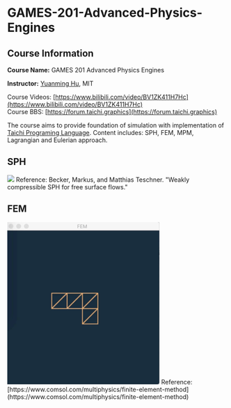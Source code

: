 # GAMES-201-Advanced-Physics-Engines

## Course Information

**Course Name:** GAMES 201 Advanced Physics Engines

**Instructor:** [Yuanming Hu](http://taichi.graphics/me/), MIT

Course Videos: [https://www.bilibili.com/video/BV1ZK411H7Hc](https://www.bilibili.com/video/BV1ZK411H7Hc)  
Course BBS: [https://forum.taichi.graphics](https://forum.taichi.graphics)  

The course aims to provide foundation of simulation with implementation of [Taichi Programing Language](https://github.com/taichi-dev/taichi). Content includes: SPH, FEM, MPM, Lagrangian and Eulerian approach.

## SPH
<img src="SPH/result-wcsph.gif" width="350">
Reference: Becker, Markus, and Matthias Teschner. "Weakly compressible SPH for free surface flows."  

## FEM
<img src="FEM/result-fem.gif" width="350">
Reference: [https://www.comsol.com/multiphysics/finite-element-method](https://www.comsol.com/multiphysics/finite-element-method)
